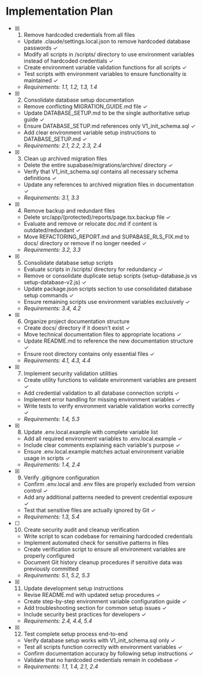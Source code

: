 # Implementation Plan

- [x] 1. Remove hardcoded credentials from all files
  - Update .claude/settings.local.json to remove hardcoded database passwords ✓
  - Modify all scripts in /scripts/ directory to use environment variables instead of hardcoded credentials ✓
  - Create environment variable validation functions for all scripts ✓
  - Test scripts with environment variables to ensure functionality is maintained ✓
  - _Requirements: 1.1, 1.2, 1.3, 1.4_

- [x] 2. Consolidate database setup documentation
  - Remove conflicting MIGRATION_GUIDE.md file ✓
  - Update DATABASE_SETUP.md to be the single authoritative setup guide ✓
  - Ensure DATABASE_SETUP.md references only V1_init_schema.sql ✓
  - Add clear environment variable setup instructions to DATABASE_SETUP.md ✓
  - _Requirements: 2.1, 2.2, 2.3, 2.4_

- [x] 3. Clean up archived migration files
  - Delete the entire supabase/migrations/archive/ directory ✓
  - Verify that V1_init_schema.sql contains all necessary schema definitions ✓
  - Update any references to archived migration files in documentation ✓
  - _Requirements: 3.1, 3.3_

- [x] 4. Remove backup and redundant files
  - Delete src/app/(protected)/reports/page.tsx.backup file ✓
  - Evaluate and remove or relocate doc.md if content is outdated/redundant ✓
  - Move REFACTORING_REPORT.md and SUPABASE_RLS_FIX.md to docs/ directory or remove if no longer needed ✓
  - _Requirements: 3.2, 3.3_

- [x] 5. Consolidate database setup scripts
  - Evaluate scripts in /scripts/ directory for redundancy ✓
  - Remove or consolidate duplicate setup scripts (setup-database.js vs setup-database-v2.js) ✓
  - Update package.json scripts section to use consolidated database setup commands ✓
  - Ensure remaining scripts use environment variables exclusively ✓
  - _Requirements: 3.4, 4.2_

- [x] 6. Organize project documentation structure
  - Create docs/ directory if it doesn't exist ✓
  - Move technical documentation files to appropriate locations ✓
  - Update README.md to reference the new documentation structure ✓
  - Ensure root directory contains only essential files ✓
  - _Requirements: 4.1, 4.3, 4.4_

- [x] 7. Implement security validation utilities
  - Create utility functions to validate environment variables are present ✓
  - Add credential validation to all database connection scripts ✓
  - Implement error handling for missing environment variables ✓
  - Write tests to verify environment variable validation works correctly ✓
  - _Requirements: 1.4, 5.3_

- [x] 8. Update .env.local.example with complete variable list
  - Add all required environment variables to .env.local.example ✓
  - Include clear comments explaining each variable's purpose ✓
  - Ensure .env.local.example matches actual environment variable usage in scripts ✓
  - _Requirements: 1.4, 2.4_

- [x] 9. Verify .gitignore configuration
  - Confirm .env.local and .env files are properly excluded from version control ✓
  - Add any additional patterns needed to prevent credential exposure ✓
  - Test that sensitive files are actually ignored by Git ✓
  - _Requirements: 1.3, 5.4_

- [ ] 10. Create security audit and cleanup verification
  - Write script to scan codebase for remaining hardcoded credentials
  - Implement automated check for sensitive patterns in files
  - Create verification script to ensure all environment variables are properly configured
  - Document Git history cleanup procedures if sensitive data was previously committed
  - _Requirements: 5.1, 5.2, 5.3_

- [x] 11. Update development setup instructions
  - Revise README.md with updated setup procedures ✓
  - Create step-by-step environment variable configuration guide ✓
  - Add troubleshooting section for common setup issues ✓
  - Include security best practices for developers ✓
  - _Requirements: 2.4, 4.4, 5.4_

- [x] 12. Test complete setup process end-to-end
  - Verify database setup works with V1_init_schema.sql only ✓
  - Test all scripts function correctly with environment variables ✓
  - Confirm documentation accuracy by following setup instructions ✓
  - Validate that no hardcoded credentials remain in codebase ✓
  - _Requirements: 1.1, 1.4, 2.1, 2.4_
